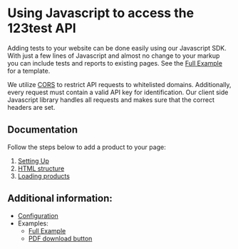# Using Javascript to access the 123test API

Adding tests to your website can be done easily using our Javascript SDK. With just a few lines of Javascript and almost no change to your markup you can include tests and reports to existing pages. See the [Full Example](examples/full-example.md) for a template.

We utilize [CORS](https://developer.mozilla.org/en-US/docs/Web/HTTP/Access_control_CORS) to restrict API requests to whitelisted domains. Additionally, every request must contain a valid API key for identification. Our client side Javascript library handles all requests and makes sure that the correct headers are set.

## Documentation

Follow the steps below to add a product to your page:

1. [Setting Up](setting-up.md)
2. [HTML structure](html-structure.md)
3. [Loading products](loading-products.md)

## Additional information:

* [Configuration](configuration.md)
* Examples:
  * [Full Example](examples/full-example.md)
  * [PDF download button](examples/pdf-button.md)
